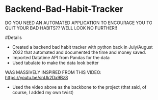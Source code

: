 # Backend-Bad-Habit-Tracker
DO YOU NEED AN AUTOMATED APPLICATION TO ENCOURAGE YOU TO QUIT YOUR BAD HABITS?? WELL LOOK NO FURTHER!! 

#Details
- Created a backend bad habit tracker with python back in July/August 2022 that automated and documented the time and money saved.
- Imported Datatime API from Pandas for the data
- Used tabulate to make the data look better



WAS MASSIVELY INSPIRED FROM THIS VIDEO: https://youtu.be/snUk2Dx9Bz8
- Used the video above as the backbone to the project (that said, of course, I added my own twist)
